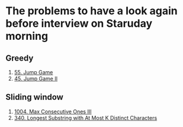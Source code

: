 # The problems to have a look again before interview on Staruday morning

## Greedy
1. [55. Jump Game](https://leetcode.com/problems/jump-game/)
2. [45. Jump Game II](https://leetcode.com/problems/jump-game-ii)

## Sliding window
1. [1004. Max Consecutive Ones III](https://leetcode.com/problems/max-consecutive-ones-iii/)
2. [340. Longest Substring with At Most K Distinct Characters](https://leetcode.com/problems/longest-substring-with-at-most-k-distinct-characters) 
